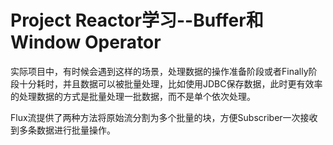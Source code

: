 # Project Reactor学习--Buffer和Window Operator

实际项目中，有时候会遇到这样的场景，处理数据的操作准备阶段或者Finally阶段十分耗时，并且数据可以被批量处理，比如使用JDBC保存数据，此时更有效率的处理数据的方式是批量处理一批数据，而不是单个依次处理。

Flux流提供了两种方法将原始流分割为多个批量的块，方便Subscriber一次接收到多条数据进行批量操作。



